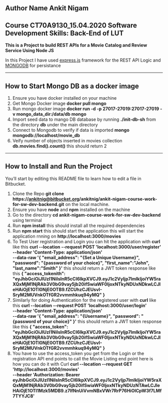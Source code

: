 ## Author Name Ankit Nigam
## Course CT70A9130_15.04.2020 Software Development Skills: Back-End of LUT
**This is a Project to build REST APIs for a Movie Catalog and Review Service  Using Node JS**


In this Project I have used [express.js](https://expressjs.com/) framework for the REST API Logic and [MONGODB](https://www.mongodb.com/) for persistance

---
## How to Start Mongo DB as a docker image 
1. Ensure you have docker installed on your machine
2. Get Mongo Docker image **docker pull mongo**
3. Run mongo docker image **docker run -d -p 27017-27019:27017-27019 -v mongo_data_dir:/data/db mongo**
4. Import seed data to mango DB database by running **./init-db-sh** from the directory **db** under the main directory
5. Connect to Mongodb to verify if data is imported **mongo mongodb://localhost/movie_db**
6. Veify number of objects inserted in movies collection **db.movies.find().count()** this should return 2
---
## How to Install and Run the Project

You’ll start by editing this README file to learn how to edit a file in Bitbucket.

1. Clone the Repo **git clone https://ankitnig@bitbucket.org/ankitnig/ankit-nigam-course-work-for-sw-dev-backend.git** on the local machine.
2. Ensure you have **node** and **npm** installed on the machine
3. Go to the directory **cd ankit-nigam-course-work-for-sw-dev-backend** using terminal
4. Run **npm install** this should install all the required dependencies
5. Run **npm start** this should start the application this will start the application rnning on **http://localhost:3000/movies**
6. To Test User registration and Login you can hit the application with **curl** like this **curl --location --request POST 'localhost:3000/user/register' \
--header 'Content-Type: application/json' \
--data-raw '{
    "email_address": "{Set a Unique Username}",
    "password": "{password of your choice}",
    "first_name":"John",
    "last_name":"Smith"
}'** this should return a JWT token response like this **{
    "access_tokenith": "eyJhbGciOiJIUzI1NiIsInR5cCI6IkpXVCJ9.eyJ1c2VyIjp7ImlkIjoiYW5raXQxMjM1NjRAb3V0bG9vay5jb20ifSwiaWF0IjoxNTkyNDUxNDkwLCJleHAiOjE1OTI0NjE0OTB9.fZCUhzCJEUsvI-SryM2MUVnkOTfGR2vvmmhkuq94yMQ"
}**
7. Similarly for doing Authentication for the registered user with **curl** like this **curl --location --request POST 'localhost:3000/user/login' \
--header 'Content-Type: application/json' \
--data-raw '{
    "email_address": "{Username}",
    "password": "{password of your choice}"
}'** this should return a JWT token response like this **{
    "access_token": "eyJhbGciOiJIUzI1NiIsInR5cCI6IkpXVCJ9.eyJ1c2VyIjp7ImlkIjoiYW5raXQxMjM1NjRAb3V0bG9vay5jb20ifSwiaWF0IjoxNTkyNDUxNDkwLCJleHAiOjE1OTI0NjE0OTB9.fZCUhzCJEUsvI-SryM2MUVnkOTfGR2vvmmhkuq94yMQ"
}**
7. You have to use the access_token you get from the Login or the registration API end points to call the Movie Listing end point here is how you can do it with Curl **curl --location --request GET 'http://localhost:3000/movies' \
--header 'Authorization: Bearer eyJhbGciOiJIUzI1NiIsInR5cCI6IkpXVCJ9.eyJ1c2VyIjp7ImlkIjoiYW5raXQxMjM1NjRAb3V0bG9vay5jb20ifSwiaWF0IjoxNTkyNDUzNTAwLCJleHAiOjE1OTI1Mzk5MDB9.z7lfNnUiVvmNBxVWr7RrP76HiOlCpW3f7LMf7TYYJC8'**

